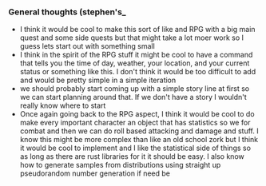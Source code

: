 ### General thoughts (stephen's_
* I think it would be cool to make this sort of like and RPG with a big main quest and some side quests but that might take a lot moer work so I guess lets start out with something small
* I think in the spirit of the RPG stuff it might be cool to have a command that tells you the time of day, weather, your location, and your current status or something like this. I don't think it would be too difficult to add and would be pretty simple in a simple iteration
* we should probably start coming up with a simple story line at first so we can start planning around that. If we don't have a story I wouldn't really know where to start
* Once again going back to the RPG aspect, I think it would be cool to do make every important character an object that has statistics so we for combat and then we can do roll based attacking and damage and stuff. I know this might be more complex than like an old school zork but I think it would be cool to implement and I like the statistical side of things so as long as there are rust libraries for it it should be easy. I also know how to generate samples from distributions using straight up pseudorandom number generation if need be
